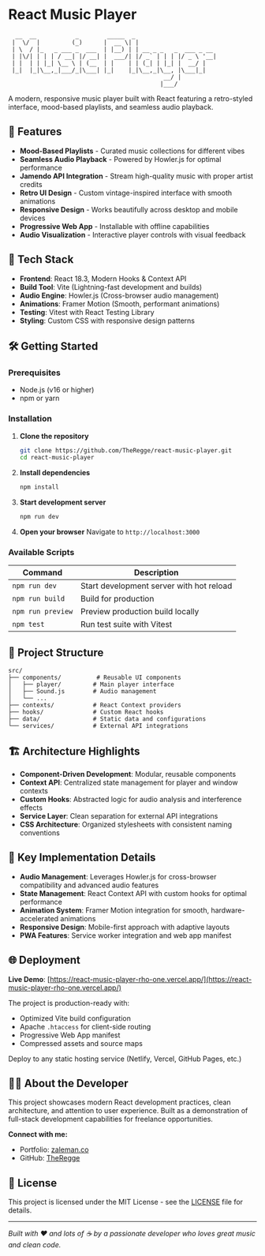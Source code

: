# React Music Player

````
  __  __           _        _____  _                       
 |  \/  |         (_)      |  __ \| |                      
 | \  / |_   _ ___ _  ___  | |__) | | __ _ _   _  ___ _ __  
 | |\/| | | | / __| |/ __| |  ___/| |/ _` | | | |/ _ \ '__|  
 | |  | | |_| \__ \ | (__  | |    | | (_| | |_| |  __/ |   
 |_|  |_|\__,_|___/_|\___| |_|    |_|\__,_|\__, |\___|_|   
                                            __/ |          
                                           |___/           
````

A modern, responsive music player built with React featuring a retro-styled interface, mood-based playlists, and seamless audio playback.

## 🎵 Features

- **Mood-Based Playlists** - Curated music collections for different vibes
- **Seamless Audio Playback** - Powered by Howler.js for optimal performance
- **Jamendo API Integration** - Stream high-quality music with proper artist credits
- **Retro UI Design** - Custom vintage-inspired interface with smooth animations
- **Responsive Design** - Works beautifully across desktop and mobile devices
- **Progressive Web App** - Installable with offline capabilities
- **Audio Visualization** - Interactive player controls with visual feedback

## 🚀 Tech Stack

- **Frontend**: React 18.3, Modern Hooks & Context API
- **Build Tool**: Vite (Lightning-fast development and builds)
- **Audio Engine**: Howler.js (Cross-browser audio management)
- **Animations**: Framer Motion (Smooth, performant animations)
- **Testing**: Vitest with React Testing Library
- **Styling**: Custom CSS with responsive design patterns

## 🛠️ Getting Started

### Prerequisites
- Node.js (v16 or higher)
- npm or yarn

### Installation

1. **Clone the repository**
   ```bash
   git clone https://github.com/TheRegge/react-music-player.git
   cd react-music-player
   ```

2. **Install dependencies**
   ```bash
   npm install
   ```

3. **Start development server**
   ```bash
   npm run dev
   ```

4. **Open your browser**
   Navigate to `http://localhost:3000`

### Available Scripts

| Command | Description |
|---------|-------------|
| `npm run dev` | Start development server with hot reload |
| `npm run build` | Build for production |
| `npm run preview` | Preview production build locally |
| `npm test` | Run test suite with Vitest |

## 🎨 Project Structure

```
src/
├── components/          # Reusable UI components
│   ├── player/         # Main player interface
│   ├── Sound.js        # Audio management
│   └── ...
├── contexts/           # React Context providers
├── hooks/              # Custom React hooks
├── data/               # Static data and configurations
└── services/           # External API integrations
```

## 🏗️ Architecture Highlights

- **Component-Driven Development**: Modular, reusable components
- **Context API**: Centralized state management for player and window contexts
- **Custom Hooks**: Abstracted logic for audio analysis and interference effects
- **Service Layer**: Clean separation for external API integrations
- **CSS Architecture**: Organized stylesheets with consistent naming conventions

## 🔧 Key Implementation Details

- **Audio Management**: Leverages Howler.js for cross-browser compatibility and advanced audio features
- **State Management**: React Context API with custom hooks for optimal performance
- **Animation System**: Framer Motion integration for smooth, hardware-accelerated animations
- **Responsive Design**: Mobile-first approach with adaptive layouts
- **PWA Features**: Service worker integration and web app manifest

## 🌐 Deployment

**Live Demo**: [https://react-music-player-rho-one.vercel.app/](https://react-music-player-rho-one.vercel.app/)

The project is production-ready with:
- Optimized Vite build configuration
- Apache `.htaccess` for client-side routing
- Progressive Web App manifest
- Compressed assets and source maps

Deploy to any static hosting service (Netlify, Vercel, GitHub Pages, etc.)

## 👨‍💻 About the Developer

This project showcases modern React development practices, clean architecture, and attention to user experience. Built as a demonstration of full-stack development capabilities for freelance opportunities.

**Connect with me:**
- Portfolio: [zaleman.co](https://zaleman.co)
- GitHub: [TheRegge](https://github.com/TheRegge)

## 📄 License

This project is licensed under the MIT License - see the [LICENSE](LICENSE) file for details.

---

*Built with ❤️ and lots of ☕ by a passionate developer who loves great music and clean code.*